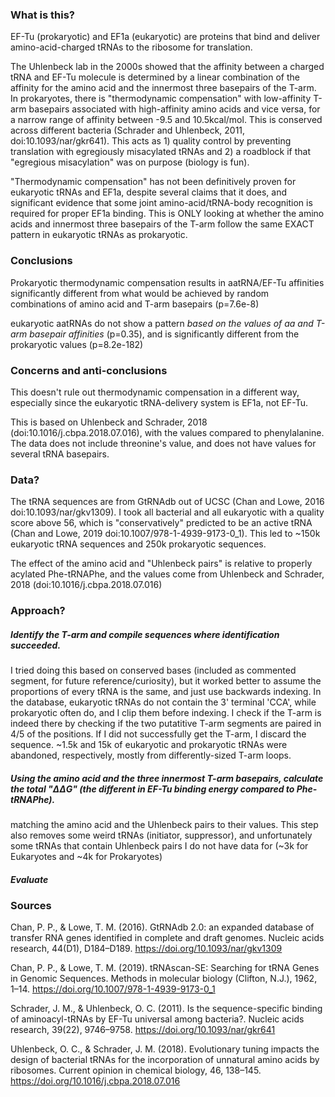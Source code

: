 ### What is this?
EF-Tu (prokaryotic) and EF1a (eukaryotic) are proteins that bind and deliver amino-acid-charged tRNAs to the ribosome for translation.

The Uhlenbeck lab in the 2000s showed that the affinity between a charged tRNA and EF-Tu molecule is determined by a linear combination of the affinity for the amino acid and the innermost three basepairs of the T-arm. In prokaryotes, there is "thermodynamic compensation" with low-affinity T-arm basepairs associated with high-affinity amino acids and vice versa, for a narrow range of affinity between -9.5 and 10.5kcal/mol. This is conserved across different bacteria (Schrader and Uhlenbeck, 2011, doi:10.1093/nar/gkr641). This acts as 1) quality control by preventing translation with egregiously misacylated tRNAs and 2) a roadblock if that "egregious misacylation" was on purpose (biology is fun). 

"Thermodynamic compensation" has not been definitively proven for eukaryotic tRNAs and EF1a, despite several claims that it does, and significant evidence that some joint amino-acid/tRNA-body recognition is required for proper EF1a binding. This is ONLY looking at whether the amino acids and innermost three basepairs of the T-arm follow the same EXACT pattern in eukaryotic tRNAs as prokaryotic. 

### Conclusions
Prokaryotic thermodynamic compensation results in aatRNA/EF-Tu affinities significantly different from what would be achieved by random combinations of amino acid and T-arm basepairs (p=7.6e-8)

eukaryotic aatRNAs do not show a pattern *based on the values of aa and T-arm basepair affinities* (p=0.35), and is significantly different from the prokaryotic values (p=8.2e-182)

### Concerns and anti-conclusions
This doesn't rule out thermodynamic compensation in a different way, especially since the eukaryotic tRNA-delivery system is EF1a, not EF-Tu. 

This is based on Uhlenbeck and Schrader, 2018 (doi:10.1016/j.cbpa.2018.07.016), with the values compared to phenylalanine. The data does not include threonine's value, and does not have values for several tRNA basepairs. 

### Data?
The tRNA sequences are from GtRNAdb out of UCSC (Chan and Lowe, 2016 doi:10.1093/nar/gkv1309). I took all bacterial and all eukaryotic with a quality score above 56, which is "conservatively" predicted to be an active tRNA (Chan and Lowe, 2019 doi:10.1007/978-1-4939-9173-0_1). This led to ~150k eukaryotic tRNA sequences and 250k prokaryotic sequences. 

The effect of the amino acid and "Uhlenbeck pairs" is relative to properly acylated Phe-tRNAPhe, and the values come from Uhlenbeck and Schrader, 2018 (doi:10.1016/j.cbpa.2018.07.016)

### Approach?
##### Identify the T-arm and compile sequences where identification succeeded. 

I tried doing this based on conserved bases (included as commented segment, for future reference/curiosity), but it worked better to assume the proportions of every tRNA is the same, and just use backwards indexing. In the database, eukaryotic tRNAs do not contain the 3' terminal 'CCA', while prokaryotic often do, and I clip them before indexing. I check if the T-arm is indeed there by checking if the two putatitive T-arm segments are paired in 4/5 of the positions. If I did not successfully get the T-arm, I discard the sequence. ~1.5k and 15k of eukaryotic and prokaryotic tRNAs were abandoned, respectively, mostly from differently-sized T-arm loops. 

##### Using the amino acid and the three innermost T-arm basepairs, calculate the total "ΔΔG" (the different in EF-Tu binding energy compared to Phe-tRNAPhe). 

matching the amino acid and the Uhlenbeck pairs to their values. This step also removes some weird tRNAs (initiator, suppressor), and unfortunately some tRNAs that contain Uhlenbeck pairs I do not have data for (~3k for Eukaryotes and ~4k for Prokaryotes)

##### Evaluate

### Sources
Chan, P. P., & Lowe, T. M. (2016). GtRNAdb 2.0: an expanded database of transfer RNA genes identified in complete and draft genomes. Nucleic acids research, 44(D1), D184–D189. https://doi.org/10.1093/nar/gkv1309

Chan, P. P., & Lowe, T. M. (2019). tRNAscan-SE: Searching for tRNA Genes in Genomic Sequences. Methods in molecular biology (Clifton, N.J.), 1962, 1–14. https://doi.org/10.1007/978-1-4939-9173-0_1

Schrader, J. M., & Uhlenbeck, O. C. (2011). Is the sequence-specific binding of aminoacyl-tRNAs by EF-Tu universal among bacteria?. Nucleic acids research, 39(22), 9746–9758. https://doi.org/10.1093/nar/gkr641

Uhlenbeck, O. C., & Schrader, J. M. (2018). Evolutionary tuning impacts the design of bacterial tRNAs for the incorporation of unnatural amino acids by ribosomes. Current opinion in chemical biology, 46, 138–145. https://doi.org/10.1016/j.cbpa.2018.07.016

